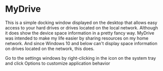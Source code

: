 # MyDrive
This is a simple docking window displayed on the desktop that allows easy access to your hard drives or drives located on the local network. Although it does show the device space information in a pretty fancy way. MyDrive was intended to make my life easier by sharing resources on my home network. And since Windows 10 and below can't display space information on drives located on the network, this does.

Go to the settings windows by right-clicking in the icon on the system tray and click Options to customize application behavior
